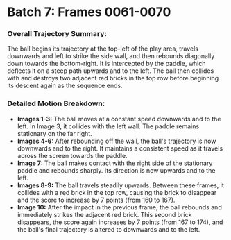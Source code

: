 # Batch 7: Frames 0061-0070

### Overall Trajectory Summary:

The ball begins its trajectory at the top-left of the play area, travels downwards and left to strike the side wall, and then rebounds diagonally down towards the bottom-right. It is intercepted by the paddle, which deflects it on a steep path upwards and to the left. The ball then collides with and destroys two adjacent red bricks in the top row before beginning its descent again as the sequence ends.

### Detailed Motion Breakdown:

*   **Images 1-3:** The ball moves at a constant speed downwards and to the left. In Image 3, it collides with the left wall. The paddle remains stationary on the far right.
*   **Images 4-6:** After rebounding off the wall, the ball's trajectory is now downwards and to the right. It maintains a consistent speed as it travels across the screen towards the paddle.
*   **Image 7:** The ball makes contact with the right side of the stationary paddle and rebounds sharply. Its direction is now upwards and to the left.
*   **Images 8-9:** The ball travels steadily upwards. Between these frames, it collides with a red brick in the top row, causing the brick to disappear and the score to increase by 7 points (from 160 to 167).
*   **Image 10:** After the impact in the previous frame, the ball rebounds and immediately strikes the adjacent red brick. This second brick disappears, the score again increases by 7 points (from 167 to 174), and the ball's final trajectory is altered to downwards and to the left.
